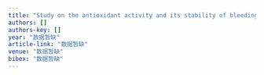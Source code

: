 ```yaml
---
title: "Study on the antioxidant activity and its stability of bleeding sap from Vitis vinifera L [J]"
authors: []
authors-key: []
year: "数据暂缺"
article-link: "数据暂缺"
venue: "数据暂缺"
bibex: "数据暂缺"
---
```


